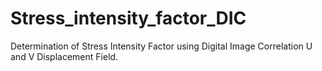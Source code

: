 # Stress_intensity_factor_DIC
Determination of Stress Intensity Factor using Digital Image Correlation U and V Displacement Field.
